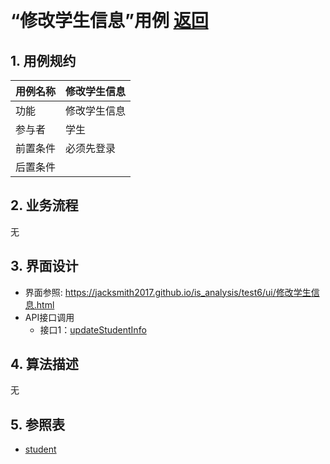 ﻿﻿<!-- markdownlint-disable MD033-->
<!-- 禁止MD033类型的警告 https://www.npmjs.com/package/markdownlint -->

# “修改学生信息”用例 [返回](../README.md)
## 1. 用例规约

|用例名称|修改学生信息|
|-------|:-------------|
|功能|修改学生信息|
|参与者|学生|
|前置条件|必须先登录|
|后置条件| | |

## 2. 业务流程
无

## 3. 界面设计
- 界面参照: https://jacksmith2017.github.io/is_analysis/test6/ui/修改学生信息.html
- API接口调用
    - 接口1：[updateStudentInfo](../接口/updateStudentInfo.md)

## 4. 算法描述
无
    
## 5. 参照表
- [student](../数据库设计.md/#student)
